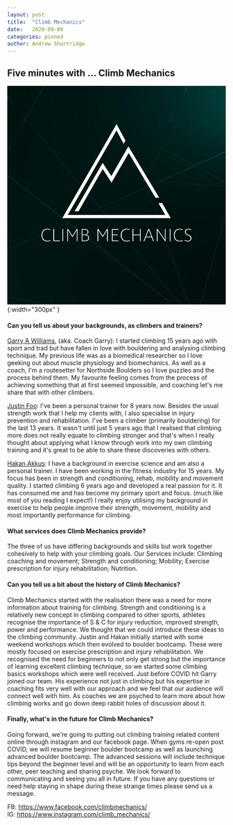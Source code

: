 ```yaml
---
layout: post
title:  "Climb Mechanics"
date:   2020-09-09
categories: pinned
author: Andrew Shortridge
---
```


## Five minutes with ... Climb Mechanics

![](/assets/posts/climb-mechanics/logo.jpg){:width="300px" }

#### Can you tell us about your backgrounds, as climbers and trainers?
[Garry A Williams](https://www.facebook.com/groups/610286689170812/user/217700497/), (aka. Coach Garry): I started climbing 15 years ago with sport and trad but have fallen in love with bouldering and analysing climbing technique. My previous life was as a biomedical researcher so I love geeking out about muscle physiology and biomechanics. As well as a coach, I'm a routesetter for Northside Boulders so I love puzzles and the process behind them. My favourite feeling comes from the process of achieving something that at first seemed impossible, and coaching let's me share that with other climbers.

[Justin Foo](https://www.facebook.com/groups/610286689170812/user/518677783/): I've been a personal trainer for 8 years now. Besides the usual strength work that I help my clients with, I also specialise in injury prevention and rehabilitation. I've been a climber (primarily bouldering) for the last 13 years. It wasn't until just 5 years ago that I realised that climbing more does not really equate to climbing stronger and that's when I really thought about applying what I know through work into my own climbing training and it's great to be able to share these discoveries with others.

[Hakan Akkus](https://www.facebook.com/groups/610286689170812/user/541620337/): I have a background in exercise science and am also a personal trainer. I have been working in the fitness industry for 15 years. My focus has been in strength and conditioning, rehab, mobility and movement quality. I started climbing 6 years ago and developed a real passion for it. It has consumed me and has become my primary sport and focus. (much like most of you reading I expect!) I really enjoy utilising my background in exercise to help people improve their strength, movement, mobility and most importantly performance for climbing.

#### What services does Climb Mechanics provide?
The three of us have differing backgrounds and skills but work together cohesively to help with your climbing goals. Our Services include: Climbing coaching and movement; Strength and conditioning; Mobility; Exercise prescription for injury rehabilitation; Nutrition.

#### Can you tell us a bit about the history of Climb Mechanics?
Climb Mechanics started with the realisation there was a need for more information about training for climbing. Strength and conditioning is a relatively new concept in climbing compared to other sports, athletes recognise the importance of S & C for injury reduction, improved strength, power and performance. We thought that we could introduce these ideas to the climbing community. Justin and Hakan initially started with some weekend workshops which then evolved to boulder bootcamp. These were mostly focused on exercise prescription and injury rehabilitation. We recognised the need for beginners to not only get strong but the importance of learning excellent climbing technique, so we started some climbing basics workshops which were well received.
Just before COVID hit Garry joined our team. His experience not just in climbing but his expertise in coaching fits very well with our approach and we feel that our audience will connect well with him.
As coaches we are psyched to learn more about how climbing works and go down deep rabbit holes of discussion about it.

#### Finally, what's in the future for Climb Mechanics?
Going forward, we're going to putting out climbing training related content online through instagram and our facebook page. When gyms re-open post COVID, we will resume beginner boulder bootcamp as well as launching advanced boulder bootcamp. The advanced sessions will include technique tips beyond the beginner level and will be an opportunity to learn from each other, peer teaching and sharing psyche.
We look forward to communicating and seeing you all in future. If you have any questions or need help staying in shape during these strange times please send us a message.


FB: <https://www.facebook.com/climbmechanics/>  
IG: <https://www.instagram.com/climb_mechanics/>